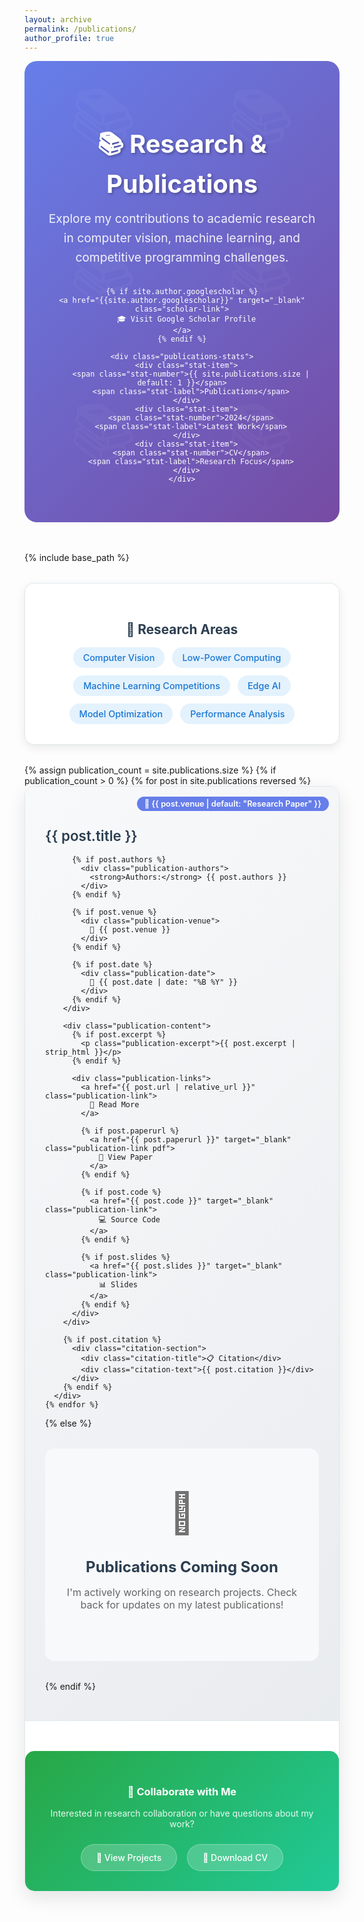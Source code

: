 ```yaml
---
layout: archive
permalink: /publications/
author_profile: true
---
```


<style>
.publications-hero {
  background: linear-gradient(135deg, #667eea 0%, #764ba2 100%);
  color: white;
  padding: 3rem 2rem;
  margin: 0 0 3rem 0;
  text-align: center;
  border-radius: 20px;
  position: relative;
  overflow: hidden;
}

.publications-hero::before {
  content: '';
  position: absolute;
  top: 0;
  left: 0;
  right: 0;
  bottom: 0;
  background: url('data:image/svg+xml,<svg xmlns="http://www.w3.org/2000/svg" viewBox="0 0 100 100"><defs><pattern id="books" width="50" height="50" patternUnits="userSpaceOnUse"><text x="25" y="25" text-anchor="middle" fill="white" opacity="0.1" font-size="20">📚</text></pattern></defs><rect width="100" height="100" fill="url(%23books)"/></svg>');
  opacity: 0.3;
}

.publications-hero-content {
  position: relative;
  z-index: 2;
}

.publications-hero h1 {
  font-size: 2.5rem;
  margin-bottom: 1rem;
  font-weight: 700;
  text-shadow: 2px 2px 4px rgba(0,0,0,0.3);
}

.publications-hero p {
  font-size: 1.2rem;
  opacity: 0.9;
  max-width: 600px;
  margin: 0 auto 2rem auto;
  line-height: 1.6;
}

.scholar-link {
  display: inline-flex;
  align-items: center;
  gap: 0.5rem;
  padding: 0.75rem 1.5rem;
  background: rgba(255,255,255,0.2);
  color: white !important;
  text-decoration: none;
  border-radius: 25px;
  font-weight: 500;
  backdrop-filter: blur(10px);
  border: 1px solid rgba(255,255,255,0.3);
  transition: all 0.3s ease;
  margin-top: 1rem;
}

.scholar-link:hover {
  background: rgba(255,255,255,0.3);
  transform: translateY(-2px);
  text-decoration: none;
  color: white !important;
}

.publications-stats {
  display: flex;
  justify-content: center;
  gap: 2rem;
  margin: 2rem 0;
  flex-wrap: wrap;
}

.stat-item {
  background: rgba(255,255,255,0.15);
  padding: 1rem 1.5rem;
  border-radius: 15px;
  text-align: center;
  backdrop-filter: blur(10px);
  border: 1px solid rgba(255,255,255,0.2);
}

.stat-number {
  font-size: 1.8rem;
  font-weight: 700;
  display: block;
}

.stat-label {
  font-size: 0.9rem;
  opacity: 0.8;
  margin-top: 0.25rem;
}

.publications-container {
  margin: 2rem 0;
}

.publication-item {
  background: #fff;
  border-radius: 15px;
  box-shadow: 0 10px 30px rgba(0,0,0,0.1);
  margin-bottom: 2rem;
  overflow: hidden;
  border: 1px solid #e1e8ed;
  transition: all 0.3s ease;
}

.publication-item:hover {
  transform: translateY(-5px);
  box-shadow: 0 20px 40px rgba(0,0,0,0.15);
}

.publication-header {
  background: linear-gradient(135deg, #f8f9fa 0%, #e9ecef 100%);
  padding: 2rem;
  border-bottom: 1px solid #e1e8ed;
  position: relative;
}

.publication-type {
  position: absolute;
  top: 1rem;
  right: 1rem;
  background: #667eea;
  color: white;
  padding: 0.25rem 0.75rem;
  border-radius: 15px;
  font-size: 0.8rem;
  font-weight: 600;
}

.publication-title {
  font-size: 1.4rem;
  font-weight: 600;
  color: #2c3e50;
  margin-bottom: 1rem;
  line-height: 1.4;
  padding-right: 4rem;
}

.publication-authors {
  font-size: 0.95rem;
  color: #666;
  margin-bottom: 0.5rem;
}

.publication-venue {
  font-size: 0.9rem;
  color: #28a745;
  font-weight: 500;
  margin-bottom: 0.5rem;
}

.publication-date {
  font-size: 0.85rem;
  color: #999;
}

.publication-content {
  padding: 1.5rem 2rem;
}

.publication-excerpt {
  font-size: 1rem;
  line-height: 1.7;
  color: #555;
  margin-bottom: 1.5rem;
}

.publication-links {
  display: flex;
  gap: 1rem;
  flex-wrap: wrap;
}

.publication-link {
  display: inline-flex;
  align-items: center;
  gap: 0.5rem;
  padding: 0.5rem 1rem;
  background: #667eea;
  color: white !important;
  text-decoration: none;
  border-radius: 20px;
  font-size: 0.85rem;
  font-weight: 500;
  transition: all 0.3s ease;
}

.publication-link:hover {
  background: #5a6fd8;
  transform: translateY(-2px);
  text-decoration: none;
  color: white !important;
}

.publication-link.pdf {
  background: #dc3545;
}

.publication-link.pdf:hover {
  background: #c82333;
}

.citation-section {
  background: #f8f9fa;
  border-top: 1px solid #e1e8ed;
  padding: 1.5rem 2rem;
}

.citation-title {
  font-size: 0.9rem;
  font-weight: 600;
  color: #2c3e50;
  margin-bottom: 0.75rem;
}

.citation-text {
  font-family: 'Courier New', monospace;
  font-size: 0.8rem;
  background: #fff;
  padding: 1rem;
  border-radius: 8px;
  border: 1px solid #dee2e6;
  white-space: pre-wrap;
  word-break: break-all;
  line-height: 1.4;
  color: #495057;
}

.no-publications {
  text-align: center;
  padding: 4rem 2rem;
  background: #f8f9fa;
  border-radius: 15px;
  margin: 2rem 0;
}

.no-publications-icon {
  font-size: 4rem;
  margin-bottom: 1rem;
  opacity: 0.6;
}

.no-publications h3 {
  font-size: 1.5rem;
  color: #2c3e50;
  margin-bottom: 1rem;
}

.no-publications p {
  color: #666;
  font-size: 1rem;
}

.research-areas {
  background: #fff;
  padding: 2rem;
  border-radius: 15px;
  box-shadow: 0 5px 15px rgba(0,0,0,0.08);
  margin: 2rem 0;
  border: 1px solid #e1e8ed;
}

.research-areas h3 {
  font-size: 1.3rem;
  color: #2c3e50;
  margin-bottom: 1rem;
  text-align: center;
}

.research-tags {
  display: flex;
  flex-wrap: wrap;
  gap: 0.75rem;
  justify-content: center;
}

.research-tag {
  background: #e3f2fd;
  color: #1976d2;
  padding: 0.5rem 1rem;
  border-radius: 20px;
  font-size: 0.9rem;
  font-weight: 500;
}

@media (max-width: 768px) {
  .publications-hero {
    margin: 0 0 2rem 0;
    padding: 2rem 1rem;
  }
  
  .publications-hero h1 {
    font-size: 2rem;
  }
  
  .publications-stats {
    flex-direction: column;
    align-items: center;
    gap: 1rem;
  }
  
  .publication-header {
    padding: 1.5rem;
  }
  
  .publication-title {
    padding-right: 0;
    margin-bottom: 1rem;
  }
  
  .publication-type {
    position: static;
    display: inline-block;
    margin-bottom: 1rem;
  }
  
  .publication-content {
    padding: 1rem 1.5rem;
  }
  
  .publication-links {
    flex-direction: column;
  }
  
  .citation-section {
    padding: 1rem 1.5rem;
  }
}
</style>

<div class="publications-hero">
  <div class="publications-hero-content">
    <h1>📚 Research & Publications</h1>
    <p>
      Explore my contributions to academic research in computer vision, machine learning, and competitive programming challenges.
    </p>
    
    {% if site.author.googlescholar %}
    <a href="{{site.author.googlescholar}}" target="_blank" class="scholar-link">
      🎓 Visit Google Scholar Profile
    </a>
    {% endif %}
    
    <div class="publications-stats">
      <div class="stat-item">
        <span class="stat-number">{{ site.publications.size | default: 1 }}</span>
        <span class="stat-label">Publications</span>
      </div>
      <div class="stat-item">
        <span class="stat-number">2024</span>
        <span class="stat-label">Latest Work</span>
      </div>
      <div class="stat-item">
        <span class="stat-number">CV</span>
        <span class="stat-label">Research Focus</span>
      </div>
    </div>
  </div>
</div>

{% include base_path %}

<div class="research-areas">
  <h3>🔬 Research Areas</h3>
  <div class="research-tags">
    <span class="research-tag">Computer Vision</span>
    <span class="research-tag">Low-Power Computing</span>
    <span class="research-tag">Machine Learning Competitions</span>
    <span class="research-tag">Edge AI</span>
    <span class="research-tag">Model Optimization</span>
    <span class="research-tag">Performance Analysis</span>
  </div>
</div>

<div class="publications-container">
  {% assign publication_count = site.publications.size %}
  {% if publication_count > 0 %}
    {% for post in site.publications reversed %}
      <div class="publication-item">
        <div class="publication-header">
          <div class="publication-type">📄 {{ post.venue | default: "Research Paper" }}</div>
          <h3 class="publication-title">{{ post.title }}</h3>
          
          {% if post.authors %}
            <div class="publication-authors">
              <strong>Authors:</strong> {{ post.authors }}
            </div>
          {% endif %}
          
          {% if post.venue %}
            <div class="publication-venue">
              📍 {{ post.venue }}
            </div>
          {% endif %}
          
          {% if post.date %}
            <div class="publication-date">
              📅 {{ post.date | date: "%B %Y" }}
            </div>
          {% endif %}
        </div>
        
        <div class="publication-content">
          {% if post.excerpt %}
            <p class="publication-excerpt">{{ post.excerpt | strip_html }}</p>
          {% endif %}
          
          <div class="publication-links">
            <a href="{{ post.url | relative_url }}" class="publication-link">
              📖 Read More
            </a>
            
            {% if post.paperurl %}
              <a href="{{ post.paperurl }}" target="_blank" class="publication-link pdf">
                📄 View Paper
              </a>
            {% endif %}
            
            {% if post.code %}
              <a href="{{ post.code }}" target="_blank" class="publication-link">
                💻 Source Code
              </a>
            {% endif %}
            
            {% if post.slides %}
              <a href="{{ post.slides }}" target="_blank" class="publication-link">
                📊 Slides
              </a>
            {% endif %}
          </div>
        </div>
        
        {% if post.citation %}
          <div class="citation-section">
            <div class="citation-title">📋 Citation</div>
            <div class="citation-text">{{ post.citation }}</div>
          </div>
        {% endif %}
      </div>
    {% endfor %}
  {% else %}
    <div class="no-publications">
      <div class="no-publications-icon">📝</div>
      <h3>Publications Coming Soon</h3>
      <p>I'm actively working on research projects. Check back for updates on my latest publications!</p>
    </div>
  {% endif %}
</div>

<div style="margin-top: 3rem; padding: 2rem; background: linear-gradient(135deg, #28a745 0%, #20c997 100%); border-radius: 15px; text-align: center; color: white;">
  <h3 style="margin-bottom: 1rem;">🤝 Collaborate with Me</h3>
  <p style="opacity: 0.9; margin-bottom: 1.5rem;">Interested in research collaboration or have questions about my work?</p>
  <div style="display: flex; gap: 1rem; justify-content: center; flex-wrap: wrap;">
    <a href="/portfolio/" style="display: inline-flex; align-items: center; gap: 0.5rem; padding: 0.75rem 1.5rem; background: rgba(255,255,255,0.2); color: white; text-decoration: none; border-radius: 25px; font-weight: 500; backdrop-filter: blur(10px); border: 1px solid rgba(255,255,255,0.3);">
      💼 View Projects
    </a>
    <a href="/cv/" style="display: inline-flex; align-items: center; gap: 0.5rem; padding: 0.75rem 1.5rem; background: rgba(255,255,255,0.2); color: white; text-decoration: none; border-radius: 25px; font-weight: 500; backdrop-filter: blur(10px); border: 1px solid rgba(255,255,255,0.3);">
      📄 Download CV
    </a>
  </div>
</div>
